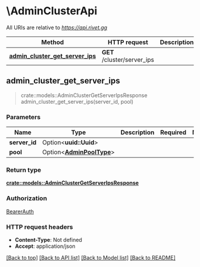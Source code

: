 # \AdminClusterApi

All URIs are relative to *https://api.rivet.gg*

Method | HTTP request | Description
------------- | ------------- | -------------
[**admin_cluster_get_server_ips**](AdminClusterApi.md#admin_cluster_get_server_ips) | **GET** /cluster/server_ips | 



## admin_cluster_get_server_ips

> crate::models::AdminClusterGetServerIpsResponse admin_cluster_get_server_ips(server_id, pool)


### Parameters


Name | Type | Description  | Required | Notes
------------- | ------------- | ------------- | ------------- | -------------
**server_id** | Option<**uuid::Uuid**> |  |  |
**pool** | Option<[**AdminPoolType**](.md)> |  |  |

### Return type

[**crate::models::AdminClusterGetServerIpsResponse**](AdminClusterGetServerIpsResponse.md)

### Authorization

[BearerAuth](../README.md#BearerAuth)

### HTTP request headers

- **Content-Type**: Not defined
- **Accept**: application/json

[[Back to top]](#) [[Back to API list]](../README.md#documentation-for-api-endpoints) [[Back to Model list]](../README.md#documentation-for-models) [[Back to README]](../README.md)

